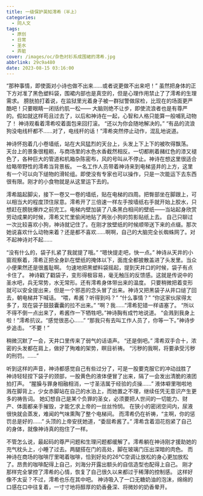 ```yaml
---
title: 一级保护英知澪希（半上）
categories:
  - 同人文
tags:
  - 原创
  - 日常
  - 圣水
  - 弄脏
cover: /images/oc/杂色衬衫系成围裙的澪希.jpg
abbrlink: 29c9a480
date: 2023-08-15 03:16:00
---
```

“那种事情，即使面对小诗也做不出来……或者说更做不出来吧！”
虽然把身体的正下方对准了黑色塑料袋，围裙内部也是真空的，但是心理作用禁止了了澪希的生理需求。
膀胱拍打着说，在监狱里光着身子被一群狱警做尿检，比现在的场面更严酷吧！只要眼睛一闭括约肌一松——
大脑则绝不让步，即使流浪者也是有尊严的。假如就这样苟且过去了，以后和神诗在一起，心智和人格只能算一般哺乳动物了！
神诗观看着澪希咬着面包来回打滚。
“还以为你会随地解决的。”
“有品的流浪狗没电线杆都不……对了，电线杆的话！”澪希突然停止动作，混乱地说道。

神诗怀抱着几小卷墙纸，站在大风猛烈的天台上，头发上下上下的被吹得飘荡。
天台上的景象很粗粝，与商场里的水色水香截然相反。一切都刷着赭红色的漆又褪色了，各种巨大的管道和机箱杂陈密布，风的号叫从不停止。神诗在想这里很适合给略带野性的澪希当背景板。
一名工作人员带着神诗来到电梯竖井的上方，这里有一个可以向下缒物的滑轮组。即使没有专家也可以操作，只是一次能运下去东西很有限。刚才的小食物就是从这里运下去的。

澪希踮起脚尖，接下一卷又一卷的墙纸，贴在电梯的四周。把臀部坐在脚跟上，可以相当大的程度顶住尿意。澪希开了三倍速一样左手按墙纸右手就开始上胶水，只想赶在膀胱爆炸之前完工。电梯内壁加装了八条黑白相间的壁纸——当站起身欣赏劳动成果的时候，澪希又忙里偷闲地贴了两张小狗的剪影贴纸上去。
自己只聊过一次比较喜欢小狗，神诗就记住了。在刚才放壁纸的时候顺带送下来的点缀。那次她说喜欢什么动物来着？还是都不喜欢……啊啊，自己的大脑完全长蜘蛛网了。对不起神诗对不起……

“没有什么的，袋子扎紧了我就提了哦。”
“嗯快提走吧，快一点。”
神诗从天井的小窗观察着，澪希正把全身趴在壁纸的掩体以下，面庞全都披散盖进了头发里。当众小便果然还是很羞耻啊。
匀速地把黑塑料袋摇起，提到天井口的时候，袋子有点卡住了。
神诗戳了戳袋子，变形得极容易，毫无触压的反馈感。这就是传说中的圣水吧，兵无常势，水无常形。还有澪希身体带出来的温度。
只要稍微把着变形就可以安全提出来，但是一个邪恶的念头冒了出来。神诗又把黑袋子从井口缒了回去，朝电梯井下喊话。
“喂，希酱？听得到吗？”
“什么事情？”
“你这家伙尿得太多了，现在袋子鼓鼓囊囊的拉不出来。”
“啊？我……”澪希犯错一样语塞了。
“所以不得不倒一点出来了，希酱作一下牺牲吧。”神诗胸有成竹地说道。
“会溅到我身上啦！”澪希抗议。“感觉很恶心……”
“那我只有去叫工作人员了，你等一下。”神诗步步追击。
“不要！”

稍微沉默了一会，天井口里传来了弱气的话语声。
“还是倒吧。”
澪希双手合十，浓密的头发都在肩上，做好了殉难的架势，瞑目祈祷。
“污秽的我啊，将要承受污秽的刑罚。……”

听到这样的声音，神诗都感觉自己有些过分了，可是一股要克服它的冲动战胜了
神诗轻轻捏下袋子的颈部，一股黄色的液体便冒了出来，隔了一会发出清脆的液团拍打声。
“腥臊与罪身相融相消，一寸圣洁属于经验的贞操……”
液体噼里啪啦地溅在脚背上，少女赤脚站在自己的水泊上，而她置之不理，继续任凭无意识产生更多的祷告词。
她幻想自己是某个负罪的圣女，必须要把人世间的一切能力、财产、体面都亲手摧毁，才能乞求上帝的一丝丝怜悯。
在狭小的密闭空间内，尿液很快就会蒸发，难闻的气味熏陶了整个电梯间。
而澪希仍在祈祷，“主啊，你的惩罚总是好的……”
头顶的上帝安抚她道，“委屈希酱了。”
澪希含着泪花抱紧了自己的身体，就像神诗真的抱住了一样。

不管怎么说，最起码的尊严问题和生理问题都缓解了。澪希躺在神诗刚才援助她的充气枕头上，小睡了过去。两腿搭在门的高处，脚在玻璃门压出深暗的肉色。
而神诗在商场的咖啡厅里喝着咖啡，恰到好处的26℃空调让放松的身心更加放松了。昂贵的咖啡配得上自己，刘海分开露出额头的自信造型也配得上自己。
刚才那样完全掌控了澪希的心情，恢复了自己很久以来都过于稀薄的控制感。
这样好像不太妥？不过，澪希也乐在其中吧。
神诗吸入了一口无糖奶油的泡沫，绵绵的口感在口中往复着，一寸寸地将醇厚的奶香叠深、将微妙的奶香晕开。